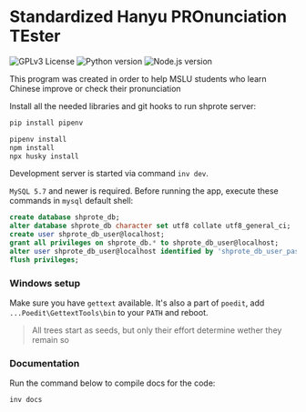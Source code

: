 Standardized Hanyu PROnunciation TEster
===

![GPLv3 License](https://badgen.net/badge/License/GPLv3/red)
![Python version](https://badgen.net/badge/python/v3.11+/blue)
![Node.js version](https://badgen.net/badge/node.js/v20+/green)

This program was created in order to help MSLU students who learn Chinese improve or check their pronunciation

Install all the needed libraries and git hooks to run shprote server:

```sh
pip install pipenv

pipenv install
npm install
npx husky install
```

Development server is started via command ```inv dev```.

`MySQL 5.7` and newer is required. Before running the app, execute these commands in `mysql` default shell:

```SQL
create database shprote_db;
alter database shprote_db character set utf8 collate utf8_general_ci;
create user shprote_db_user@localhost;
grant all privileges on shprote_db.* to shprote_db_user@localhost;
alter user shprote_db_user@localhost identified by 'shprote_db_user_password';
flush privileges;
```

### Windows setup
Make sure you have `gettext` available. It's also a part of `poedit`, add `...Poedit\GettextTools\bin` to your `PATH` and reboot.

> All trees start as seeds, but only their effort determine wether they remain so

### Documentation

Run the command below to compile docs for the code:

```sh
inv docs
```
